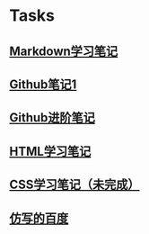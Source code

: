 # Tasks
## [Markdown学习笔记](https://githubf.com/Jimmy-050104/Tasks/blob/main/MarkdownLearnng.md)
## [Github笔记1](https://github.com/Jimmy-050104/Tasks/blob/main/GithubLearning.md)
## [Github进阶笔记](https://github.com/Jimmy-050104/Tasks/blob/main/GithubLearning2.md)
## [HTML学习笔记](https://github.com/Jimmy-050104/Tasks/blob/main/HTMLLearing.md)
## [CSS学习笔记（未完成）](https://github.com/Jimmy-050104/Tasks/blob/main/CSSLearning.md)
## [仿写的百度]( https://jimmy-050104.github.io/)
